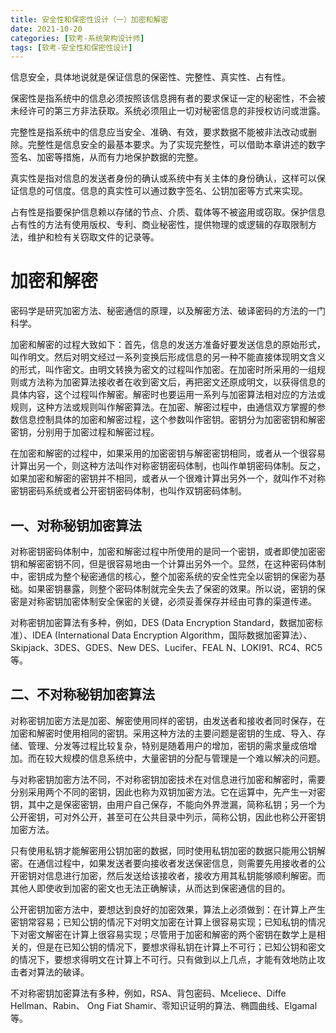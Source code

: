 ```yaml
---
title: 安全性和保密性设计（一）加密和解密
date: 2021-10-20
categories: [软考-系统架构设计师]
tags: [软考-安全性和保密性设计]
---
```


信息安全，具体地说就是保证信息的保密性、完整性、真实性、占有性。

保密性是指系统中的信息必须按照该信息拥有者的要求保证一定的秘密性，不会被未经许可的第三方非法获取。系统必须阻止一切对秘密信息的非授权访问或泄露。

完整性是指系统中的信息应当安全、准确、有效，要求数据不能被非法改动或删除。完整性是信息安全的最基本要求。为了实现完整性，可以借助本章讲述的数字签名、加密等措施，从而有力地保护数据的完整。

真实性是指对信息的发送者身份的确认或系统中有关主体的身份确认，这样可以保证信息的可信度。信息的真实性可以通过数字签名、公钥加密等方式来实现。

占有性是指要保护信息赖以存储的节点、介质、载体等不被盗用或窃取。保护信息占有性的方法有使用版权、专利、商业秘密性，提供物理的或逻辑的存取限制方法，维护和检有关窃取文件的记录等。

# 加密和解密

密码学是研究加密方法、秘密通信的原理，以及解密方法、破译密码的方法的一门科学。

加密和解密的过程大致如下：首先，信息的发送方准备好要发送信息的原始形式，叫作明文。然后对明文经过一系列变换后形成信息的另一种不能直接体现明文含义的形式，叫作密文。由明文转换为密文的过程叫作加密。在加密时所采用的一组规则或方法称为加密算法接收者在收到密文后，再把密文还原成明文，以获得信息的具体内容，这个过程叫作解密。解密时也要运用一系列与加密算法相对应的方法或规则，这种方法或规则叫作解密算法。在加密、解密过程中，由通信双方掌握的参数信息控制具体的加密和解密过程，这个参数叫作密钥。密钥分为加密密钥和解密密钥，分别用于加密过程和解密过程。

在加密和解密的过程中，如果采用的加密密钥与解密密钥相同，或者从一个很容易计算出另一个，则这种方法叫作对称密钥密码体制，也叫作单钥密码体制。反之，如果加密和解密的密钥并不相同，或者从一个很难计算出另外一个，就叫作不对称密钥密码系统或者公开密钥密码体制，也叫作双钥密码体制。

## 一、对称秘钥加密算法
对称密钥密码体制中，加密和解密过程中所使用的是同一个密钥，或者即使加密密钥和解密密钥不同，但是很容易地由一个计算出另外一个。显然，在这种密码体制中，密钥成为整个秘密通信的核心，整个加密系统的安全性完全以密钥的保密为基础。如果密钥暴露，则整个密码体制就完全失去了保密的效果。所以说，密钥的保密是对称密钥加密体制安全保密的关键，必须妥善保存并经由可靠的渠道传递。

对称密钥加密算法有多种，例如，DES (Data Encryption Standard，数据加密标准）、IDEA  (International Data Encryption Algorithm，国际数据加密算法）、Skipjack、3DES、GDES、New DES、Lucifer、FEAL N、LOKI91、RC4、RC5 等。


## 二、不对称秘钥加密算法
对称密钥加密方法是加密、解密使用同样的密钥，由发送者和接收者同时保存，在加密和解密时使用相同的密钥。采用这种方法的主要问题是密钥的生成、导入、存储、管理、分发等过程比较复杂，特别是随着用户的增加，密钥的需求量成倍增加。而在较大规模的信息系统中，大量密钥的分配与管理是一个难以解决的问题。

与对称密钥加密方法不同，不对称密钥加密技术在对信息进行加密和解密时，需要分别采用两个不同的密钥，因此也称为双钥加密方法。它在运算中，先产生一对密钥，其中之是保密密钥，由用户自己保存，不能向外界泄漏，简称私钥；另一个为公开密钥，可对外公开，甚至可在公共目录中列示，简称公钥，因此也称公开密钥加密方法。

只有使用私钥才能解密用公钥加密的数据，同时使用私钥加密的数据只能用公钥解密。在通信过程中，如果发送者要向接收者发送保密信息，则需要先用接收者的公开密钥对信息进行加密，然后发送给该接收者，接收方用其私钥能够顺利解密。而其他人即使收到加密的密文也无法正确解读，从而达到保密通信的目的。

公开密钥加密方法中，要想达到良好的加密效果，算法上必须做到：在计算上产生密钥常容易；已知公钥的情况下对明文加密在计算上很容易实现；已知私钥的情况下对密文解密在计算上很容易实现；尽管用于加密和解密的两个密钥在数学上是相关的，但是在已知公钥的情况下，要想求得私钥在计算上不可行；已知公钥和密文的情况下，要想求得明文在计算上不可行。只有做到以上几点，才能有效地防止攻击者对算法的破译。

不对称密钥加密算法有多种，例如，RSA、背包密码、Mceliece、Diffe Hellman、Rabin、 Ong Fiat Shamir、零知识证明的算法、椭圆曲线、Elgamal 等。
